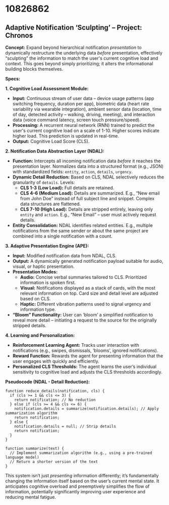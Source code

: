 # 10826862

## Adaptive Notification ‘Sculpting’ – Project: Chronos

**Concept:** Expand beyond hierarchical notification *presentation* to dynamically restructure the underlying data *before* presentation, effectively “sculpting” the information to match the user's current cognitive load and context. This goes beyond simply prioritizing; it alters the informational building blocks themselves.

**Specs:**

**1. Cognitive Load Assessment Module:**

*   **Input:** Continuous stream of user data –  device usage patterns (app switching frequency, duration per app), biometric data (heart rate variability via wearable integration), ambient sensor data (location, time of day, detected activity – walking, driving, meeting), and interaction data (voice command latency, screen touch pressure/speed).
*   **Processing:**  A recurrent neural network (RNN) trained to predict the user's current cognitive load on a scale of 1-10.  Higher scores indicate higher load. This prediction is updated in real-time.
*   **Output:** Cognitive Load Score (CLS).

**2.  Notification Data Abstraction Layer (NDAL):**

*   **Function:** Intercepts all incoming notification data *before* it reaches the presentation layer.  Normalizes data into a structured format (e.g., JSON) with standardized fields:  `entity`, `action`, `details`, `urgency`.
*   **Dynamic Detail Reduction:**  Based on CLS, NDAL selectively reduces the granularity of `details`. Levels:
    *   **CLS 1-3 (Low Load):**  Full details are retained.
    *   **CLS 4-6 (Medium Load):** Details are summarized. E.g., “New email from John Doe” instead of full subject line and snippet.  Complex data structures are flattened.
    *   **CLS 7-10 (High Load):** Details are stripped entirely, leaving only `entity` and `action`.  E.g., “New Email” – user must actively request details.
*   **Entity Consolidation:** NDAL identifies related entities.  E.g., multiple notifications from the same sender or about the same project are combined into a single notification with a count.

**3.  Adaptive Presentation Engine (APE):**

*   **Input:** Modified notification data from NDAL, CLS.
*   **Output:**  A dynamically generated notification payload suitable for audio, visual, or haptic presentation.
*   **Presentation Modes:**
    *   **Audio:**  Concise verbal summaries tailored to CLS. Prioritized information is spoken first.
    *   **Visual:**  Notifications displayed as a stack of cards, with the most relevant information on top.  Card size and detail level are adjusted based on CLS.
    *   **Haptic:**  Different vibration patterns used to signal urgency and information type.
*   **“Bloom” Functionality:** User can ‘bloom’ a simplified notification to reveal more detail – initiating a request to the source for the originally stripped details.

**4.  Learning and Personalization:**

*   **Reinforcement Learning Agent:**  Tracks user interaction with notifications (e.g., swipes, dismissals, ‘blooms’, ignored notifications).
*   **Reward Function:**  Rewards the agent for presenting information that the user engages with quickly and efficiently.
*   **Personalized CLS Thresholds:**  The agent learns the user’s individual sensitivity to cognitive load and adjusts the CLS thresholds accordingly.



**Pseudocode (NDAL - Detail Reduction):**

```
function reduce_details(notification, cls) {
  if (cls >= 1 && cls <= 3) {
    return notification; // No reduction
  } else if (cls >= 4 && cls <= 6) {
    notification.details = summarize(notification.details); // Apply summarization algorithm
    return notification;
  } else {
    notification.details = null; // Strip details
    return notification;
  }
}

function summarize(text) {
  // Implement summarization algorithm (e.g., using a pre-trained language model)
  // Return a shorter version of the text
}
```

This system isn’t just *presenting* information differently; it’s fundamentally changing the information itself based on the user’s current mental state.  It anticipates cognitive overload and preemptively simplifies the flow of information, potentially significantly improving user experience and reducing mental fatigue.